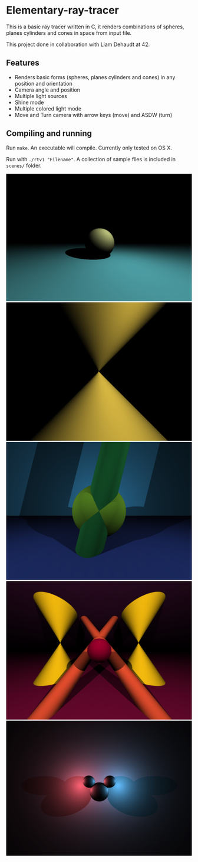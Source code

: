 # Elementary-ray-tracer
This is a basic ray tracer written in C, it renders combinations of spheres, planes cylinders and cones in space from input file.

This project done in collaboration with Liam Dehaudt at 42.

## Features
* Renders basic forms (spheres, planes cylinders and cones) in any position and orientation
* Camera angle and position
* Multiple light sources
* Shine mode
* Multiple colored light mode
* Move and Turn camera with arrow keys (move) and ASDW (turn)

## Compiling and running
Run `make`. An executable will compile. Currently only tested on OS X.

Run with `./rtv1 "Filename"`.
A collection of sample files is included in `scenes/` folder.

![alt text](https://github.com/conanwu777/Elementary-ray-tracer/blob/master/1.png)
![alt text](https://github.com/conanwu777/Elementary-ray-tracer/blob/master/2.png)
![alt text](https://github.com/conanwu777/Elementary-ray-tracer/blob/master/3.png)
![alt text](https://github.com/conanwu777/Elementary-ray-tracer/blob/master/4.png)
![alt text](https://github.com/conanwu777/Elementary-ray-tracer/blob/master/5.png)
